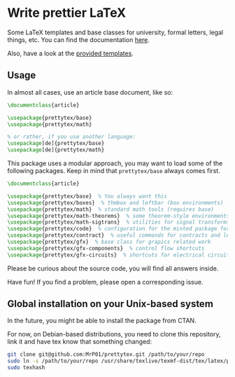 # Write prettier LaTeX

Some LaTeX templates and base classes for university, formal letters, legal things, etc.
You can find the documentation [here](./docs/prettytex.pdf).

Also, have a look at the [provided templates](./templates/).

## Usage
In almost all cases, use an article base document, like so:
```latex
\documentclass{article}

\usepackage{prettytex/base}
\usepackage{prettytex/math}

% or rather, if you use another language:
\usepackage[de]{prettytex/base}
\usepackage[de]{prettytex/math}
```

This package uses a modular approach, you may want to load some of the following packages. Keep in mind that `prettytex/base` always comes first.

```latex
\documentclass{article}

\usepackage{prettytex/base}  % You always want this
\usepackage{prettytex/boxes}  % thmbox and leftbar (box environments)
\usepackage{prettytex/math}  % standard math tools (requires base)
\usepackage{prettytex/math-theorems}  % some theorem-style environments (requires boxes)
\usepackage{prettytex/math-sigtrans}  % utilities for signal transforms (requires math)
\usepackage{prettytex/code}  % configuration for the minted package for including code
\usepackage{prettytex/contract}  % useful commands for contracts and legal stuff
\usepackage{prettytex/gfx}  % base class for grapics related work
\usepackage{prettytex/gfx-components}  % control flow shortcuts
\usepackage{prettytex/gfx-circuits}  % shortcuts for electrical circuits
```

Please be curious about the source code, you will find all answers inside.

Have fun! If you find a problem, please open a corresponding issue.

## Global installation on your Unix-based system
In the future, you might be able to install the package from CTAN.

For now, on Debian-based distributions, you need to clone this repository, link it and have tex know that something changed:
```bash
git clone git@github.com:MrP01/prettytex.git /path/to/your/repo
sudo ln -s /path/to/your/repo /usr/share/texlive/texmf-dist/tex/latex/prettytex
sudo texhash
```
